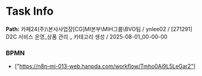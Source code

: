 # Task Info

**Path:** 카페24(주)\본사사업장\[CG]MI본부\MIH그룹\BVO팀 / ynlee02 / [271291] D2C 서비스 운영_상품 관리 _ 카테고리 생성 / 2025-08-01_00-00-00

### BPMN
- ["https://n8n-mi-013-web.hanpda.com/workflow/Tmho0Ai9L5LeGar2"]

